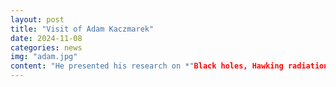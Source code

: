 ```yaml
---
layout: post
title: "Visit of Adam Kaczmarek"
date: 2024-11-08
categories: news
img: "adam.jpg"
content: "He presented his research on *"Black holes, Hawking radiation and quantum measures."*"
---
```





